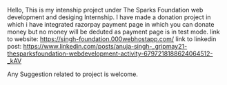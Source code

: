 Hello, This is my intenship project under The Sparks Foundation web development and desiging Internship.
I have made a donation project in which i have integrated razorpay payment page in which you can donate money but no money will be deduted as payment page is in test mode.
link to website: https://singh-foundation.000webhostapp.com/
link to linkedin post: https://www.linkedin.com/posts/anuja-singh-_gripmay21-thesparksfoundation-webdevelopment-activity-6797218188624064512-_kAV

Any Suggestion related to project is welcome.
